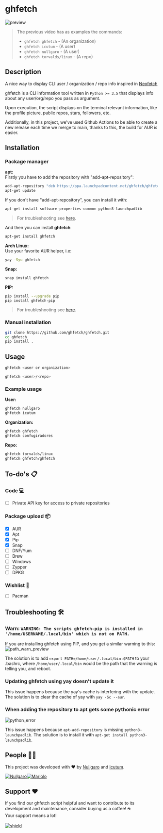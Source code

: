 # ghfetch
![preview](https://github.com/ghfetch/ghfetch/assets/90156486/9123b705-348b-491e-860c-f894b416ff5c)


> The previous video has as examples the commands:
>
> * `ghfetch ghfetch` - (An organization)
> * `ghfetch icutum` - (A user)
> * `ghfetch nullgaro` - (A user)
> * `ghfetch torvalds/linux` - (A repo)

## Description
A nice way to display CLI user / organization / repo info inspired in [Neofetch](https://github.com/dylanaraps/neofetch)

ghfetch is a CLI information tool written in `Python >= 3.5` that displays info about any user/org/repo you pass as argument.

Upon execution, the script displays on the terminal relevant information, like the profile picture, public repos, stars, followers, etc.

Additionally, in this project, we've used Github Actions to be able to create a new release each time we merge to main, thanks to this, the build for AUR is easier.

## Installation

### Package manager

**apt:**</br>
Firstly you have to add the repository with "add-apt-repository":
```sh
add-apt-repository "deb https://ppa.launchpadcontent.net/ghfetch/ghfetch/ubuntu/ mantic main"
apt-get update
```
If you don't have "add-apt-repository", you can install it with: 
```sh
apt-get install software-properties-common python3-launchpadlib
```

> For troubleshooting see [here](https://github.com/ghfetch/ghfetch#troubleshooting-%EF%B8%8F).

And then you can install **ghfetch**
```sh
apt-get install ghfetch
```

**Arch Linux:**</br>
Use your favorite AUR helper, i.e:
```sh
yay -Syu ghfetch
```

**Snap:**
```sh
snap install ghfetch
```

**PIP:**
```sh
pip install --upgrade pip
pip install ghfetch-pip
```
> For troubleshooting see [here](https://github.com/ghfetch/ghfetch#troubleshooting-%EF%B8%8F).

### Manual installation
```sh
git clone https://github.com/ghfetch/ghfetch.git
cd ghfetch
pip install .
```

## Usage
```sh
ghfetch <user or organization>
```

```sh
ghfetch <user>/<repo>
```

### Example usage

**User:**
```sh
ghfetch nullgaro
ghfetch icutum
```

**Organization:**
```sh
ghfetch ghfetch
ghfetch confugiradores
```

**Repo:**
```sh
ghfetch torvalds/linux
ghfetch ghfetch/ghfetch
```

## To-do's 📋

### Code 💻

- [ ] Private API key for access to private repositories

### Package upload 📦

- [X] AUR
- [X] Apt
- [X] Pip
- [X] Snap
- [ ] DNF/Yum
- [ ] Brew
- [ ] Windows
- [ ] Zypper
- [ ] DPKG

### Wishlist 🥺
- [ ] Pacman

## Troubleshooting 🛠️
### Warn: `WARNING: The scripts ghfetch-pip is installed in '/home/USERNAME/.local/bin' which is not on PATH.`

If you are installing ghfetch using PIP, and you get a similar warning to this:</br>
![path_warn_preview](https://github.com/ghfetch/ghfetch/assets/90156486/11501fd4-9d46-4880-ae8d-2f750ccd8574)


The solution is to add `export PATH=/home/user/.local/bin:$PATH` to your .bashrc, where `/home/user/.local/bin` would be the path that the warning is telling you, and reboot.

### Updating ghfetch using yay doesn't update it

This issue happens because the yay's cache is interfering with the update. The solution is to clear the cache of yay with `yay -Sc --aur`.

### When adding the repository to apt gets some pythonic error

![python_error](https://github.com/ghfetch/ghfetch/assets/90156486/f2694b45-a51f-4b5b-aa91-b43b8bc54782)

This issue happens because `apt-add-repository` is missing `python3-launchpadlib`. The solution is to install it with `apt-get install python3-launchpadlib`.

## People 👨‍💻
This project was developed with ❤️ by [Nullgaro](https://github.com/nullgaro) and [Icutum](https://github.com/icutum).

[![Nullgaro](https://avatars.githubusercontent.com/nullgaro?size=40)](https://github.com/nullgaro)[![Mariolo](https://avatars.githubusercontent.com/icutum?size=40)](https://github.com/icutum)

## Support ❤️
If you find our ghfetch script helpful and want to contribute to its development and maintenance, consider buying us a coffee! ☕</br> Your support means a lot!</br></br>
[![shield](https://img.shields.io/badge/buymeacoffee-donate-yellow)](https://bmc.link/ghfetch)
